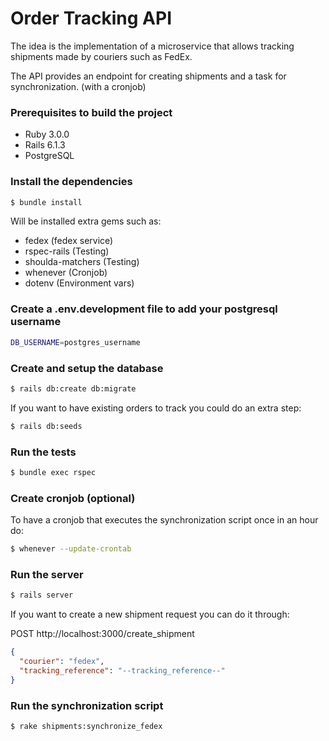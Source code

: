 # Order Tracking API

The idea is the implementation of a microservice that allows tracking shipments made by couriers such as FedEx.

The API provides an endpoint for creating shipments and a task for synchronization. (with a cronjob)
### Prerequisites to build the project

- Ruby 3.0.0
- Rails 6.1.3
- PostgreSQL

### Install the dependencies

```bash
$ bundle install
```

Will be installed extra gems such as:
- fedex (fedex service)
- rspec-rails (Testing)
- shoulda-matchers (Testing)
- whenever (Cronjob)
- dotenv (Environment vars)

### Create a .env.development file to add your postgresql username
```bash
DB_USERNAME=postgres_username
```

### Create and setup the database

```bash
$ rails db:create db:migrate
```

If you want to have existing orders to track you could do an extra step:
```bash
$ rails db:seeds
```

### Run the tests

```bash
$ bundle exec rspec
```
### Create cronjob (optional)
To have a cronjob that executes the synchronization script once in an hour do:
```bash
$ whenever --update-crontab
```
### Run the server

```bash
$ rails server
```
If you want to create a new shipment request you can do it through:

POST http://localhost:3000/create_shipment

```json
{
  "courier": "fedex",
  "tracking_reference": "--tracking_reference--"
}
```

### Run the synchronization script

```bash
$ rake shipments:synchronize_fedex
```
